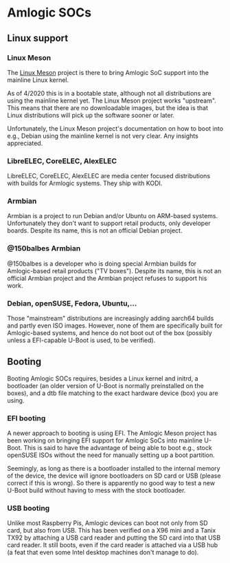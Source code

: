 # Amlogic SOCs

## Linux support

### Linux Meson

The [Linux Meson](http://linux-meson.com/doku.php) project is there to bring Amlogic SoC support into the mainline Linux kernel.

As of 4/2020 this is in a bootable state, although not all distributions are using the mainline kernel yet. The Linux Meson project works "upstream". This means that there are no downloadable images, but the idea is that Linux distributions will pick up the software sooner or later.

Unfortunately, the Linux Meson project's documentation on how to boot into e.g., Debian using the mainline kernel is not very clear. Any insights appreciated.

### LibreELEC, CoreELEC, AlexELEC

LibreELEC, CoreELEC, AlexELEC are media center focused distributions with builds for Armlogic systems. They ship with KODI.

### Armbian

Armbian is a project to run Debian and/or Ubuntu on ARM-based systems. Unfortunately they don't want to support retail products, only developer boards. Despite its name, this is not an official Debian project.

### @150balbes Armbian

@150balbes is a developer who is doing special Armbian builds for Amlogic-based retail products ("TV boxes"). Despite its name, this is not an official Armbian project and the Armbian project refuses to support his work.

### Debian, openSUSE, Fedora, Ubuntu,...

Those "mainstream" distributions are increasingly adding aarch64 builds and partly even ISO images. However, none of them are specifically built for Amlogic-based systems, and hence do not boot out of the box (possibly unless a EFI-capable U-Boot is used, to be verified).

## Booting

Booting Amlogic SOCs requires, besides a Linux kernel and initrd, a bootloader (an older version of U-Boot is normally preinstalled on the boxes), and a dtb file matching to the exact hardware device (box) you are using.

### EFI booting

A newer approach to booting is using EFI. The Amlogic Meson project has been working on bringing EFI support for Amlogic SoCs into mainline U-Boot. This is said to have the advantage of being able to boot e.g., stock openSUSE ISOs without the need for manually setting up a boot partition.

Seemingly, as long as there is a bootloader installed to the internal memory of the device, the device will ignore bootloaders on SD card or USB (please correct if this is wrong). So there is apparently no good way to test a new U-Boot build without having to mess with the stock bootloader.

### USB booting

Unlike most Raspberry Pis, Amlogic devices can boot not only from SD card, but also from USB. This has been verified on a X96 mini and a Tanix TX92 by attaching a USB card reader and putting the SD card into that USB card reader. It still boots, even if the card reader is attached via a USB hub (a feat that even some Intel desktop machines don't manage to do).
